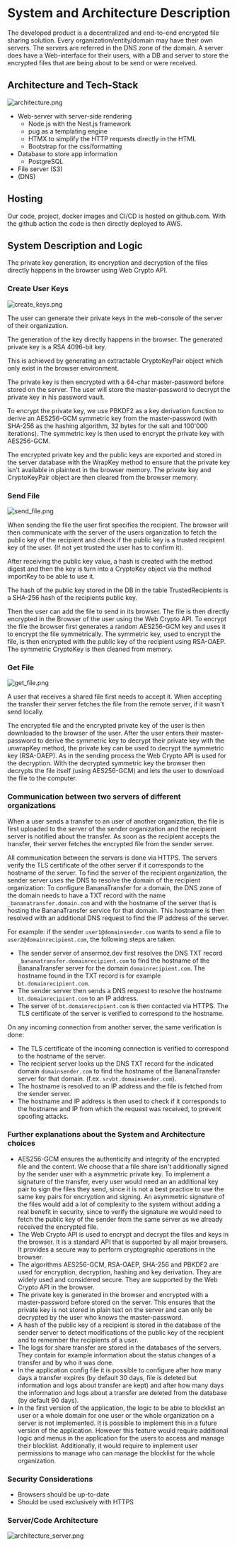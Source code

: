 # System and Architecture Description

The developed product is a decentralized and end-to-end encrypted file sharing solution. Every organization/entity/domain may have their own servers. The servers are referred in the DNS zone of the domain.
A server does have a Web-interface for their users, with a DB and server to store the encrypted files that are being about to be send or were received.

## Architecture and Tech-Stack

![architecture.png](umls/dist/architecture.png)

* Web-server with server-side rendering
  * Node.js with the Nest.js framework
  * pug as a templating engine
  * HTMX to simplify the HTTP requests directly in the HTML
  * Bootstrap for the css/formatting
* Database to store app information
  * PostgreSQL
* File server (S3)
* (DNS)

## Hosting

Our code, project, docker images and CI/CD is hosted on github.com.
With the github action the code is then directly deployed to AWS.

## System Description and Logic

The private key generation, its encryption and decryption of the files directly happens in the browser using Web Crypto API.

### Create User Keys

![create_keys.png](umls/dist/create_keys.png)

The user can generate their private keys in the web-console of the server of their organization. 

The generation of the key directly happens in the browser. The generated private key is a RSA 4096-bit key.

This is achieved by generating an extractable CryptoKeyPair object which only exist in the browser environment.

The private key is then encrypted with a 64-char master-password before stored on the server. 
The user will store the master-password to decrypt the private key in his password vault.

To encrypt the private key, we use PBKDF2 as a key derivation function to derive an AES256-GCM symmetric key 
from the master-password (with SHA-256 as the hashing algorithm, 32 bytes for the salt and 100'000 iterations). 
The symmetric key is then used to encrypt the private key with AES256-GCM. 

The encrypted private key and the public keys are exported and stored in the server database with the WrapKey method
to ensure that the private key isn't available in plaintext in the browser memory. 
The private key and CryptoKeyPair object are then cleared from the browser memory.

### Send File

![send_file.png](umls/dist/send_file.png)

When sending the file the user first specifies the recipient.
The browser will then communicate with the server of the users organization to fetch the public key of the recipient and
check if the public key is a trusted recipient key of the user. (If not yet trusted the user has to confirm it).

After receiving the public key value, a hash is created with the method digest and then the key is turn into a CryptoKey object via the method importKey to be able to use it. 

The hash of the public key stored in the DB in the table TrustedRecipients is a SHA-256 hash of the recipients public key.

Then the user can add the file to send in its browser. The file is then directly encrypted in the Browser of the user using the Web Crypto API.
To encrypt the file the browser first generates a random AES256-GCM key and uses it to encrypt the file symmetrically.
The symmetric key, used to encrypt the file, is then encrypted with the public key of the recipient using RSA-OAEP.
The symmetric CryptoKey is then cleaned from memory.

### Get File

![get_file.png](umls/dist/get_file.png)

A user that receives a shared file first needs to accept it. 
When accepting the transfer their server fetches the file from the remote server, if it wasn't send locally.

The encrypted file and the encrypted private key of the user is then downloaded to the browser of the user. 
After the user enters their master-password to derive the symmetric key to decrypt their private key with the unwrapKey method, 
the private key can be used to decrypt the symmetric key (RSA-OAEP). 
As in the sending process the Web Crypto API is used for the decryption.
With the decrypted symmetric key the browser then decrypts the file itself (using AES256-GCM) and lets the user to download the file to the computer.

### Communication between two servers of different organizations

When a user sends a transfer to an user of another organization, the file is first uploaded to the server of the sender organization and the recipient server is notified about the transfer. As soon as the recipient accepts the transfer, their server fetches the encrypted file from the sender server.

All communication between the servers is done via HTTPS. The servers verify the TLS certificate of the other server if it corresponds to the hostname of the server.
To find the server of the recipient organization, the sender server uses the DNS to resolve the domain of the recipient organization:
To configure BananaTransfer for a domain, the DNS zone of the domain needs to have a TXT record with the name `_bananatransfer.domain.com` and with the hostname of the server that is hosting the BananaTransfer service for that domain. This hostname is then resolved with an additional DNS request to find the IP address of the server.

For example: if the sender `user1@domainsender.com` wants to send a file to `user2@domainrecipient.com`, the following steps are taken:

* The sender server of ansermoz.dev first resolves the DNS TXT record `_bananatransfer.domainrecipient.com` to find the hostname of the BananaTransfer server for the domain `domainrecipient.com`. The hostname found in the TXT record is for example `bt.domainrecipient.com`.
* The sender server then sends a DNS request to resolve the hostname `bt.domainrecipient.com` to an IP address.
* The server of `bt.domainrecipient.com` is then contacted via HTTPS. The TLS certificate of the server is verified to correspond to the hostname.

On any incoming connection from another server, the same verification is done:

* The TLS certificate of the incoming connection is verified to correspond to the hostname of the server.
* The recipient server looks up the DNS TXT record for the indicated domain `domainsender.com` to find the hostname of the BananaTransfer server for that domain. (f.ex. `srvbt.domainsender.com`).
* The hostname is resolved to an IP address and the file is fetched from the sender server.
* The hostname and IP address is then used to check if it corresponds to the hostname and IP from which the request was received, to prevent spoofing attacks.

### Further explanations about the System and Architecture choices

* AES256-GCM ensures the authenticity and integrity of the encrypted file and the content. We choose that a file share isn't additionally signed by the sender user with a asymmetric private key. To implement a signature of the transfer, every user would need an an additional key pair to sign the files they send, since it is not a best practice to use the same key pairs for encryption and signing. An asymmetric signature of the files would add a lot of complexity to the system without adding a real benefit in security, since to verify the signature we would need to fetch the public key of the sender from the same server as we already received the encrypted file.
* The Web Crypto API is used to encrypt and decrypt the files and keys in the browser. It is a standard API that is supported by all major browsers. It provides a secure way to perform cryptographic operations in the browser.
* The algorithms AES256-GCM, RSA-OAEP, SHA-256 and PBKDF2 are used for encryption, decryption, hashing and key derivation. They are widely used and considered secure. They are supported by the Web Crypto API in the browser.
* The private key is generated in the browser and encrypted with a master-password before stored on the server. This ensures that the private key is not stored in plain text on the server and can only be decrypted by the user who knows the master-password.
* A hash of the public key of a recipient is stored in the database of the sender server to detect modifications of the public key of the recipient and to remember the recipients of a user.
* The logs for share transfer are stored in the databases of the servers. They contain for example information about the status changes of a transfer and by who it was done.
* In the application config file it is possible to configure after how many days a transfer expires (by default 30 days, file is deleted but information and logs about transfer are kept) and after how many days the information and logs about a transfer are deleted from the database (by default 90 days).
* In the first version of the application, the logic to be able to blocklist an user or a whole domain for one user or the whole organization on a server is not implemented. It is possible to implement this in a future version of the application. However this feature would require additional logic and menus in the application for the users to access and manage their blocklist. Additionally, it would require to implement user permissions to manage who can manage the blocklist for the whole organization.

### Security Considerations

* Browsers should be up-to-date
* Should be used exclusively with HTTPS

### Server/Code Architecture

![architecture_server.png](umls/dist/architecture_server.png)
